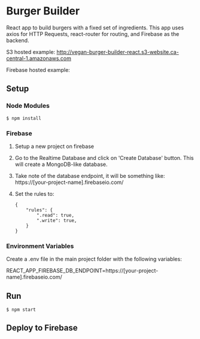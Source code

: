 # Burger Builder

React app to build burgers with a fixed set of ingredients. This app uses axios for HTTP Requests, react-router for routing, and Firebase as the backend.

S3 hosted example: http://vegan-burger-builder-react.s3-website.ca-central-1.amazonaws.com

Firebase hosted example:

## Setup

### Node Modules

    $ npm install

### Firebase

1.  Setup a new project on firebase
2.  Go to the Realtime Database and click on 'Create Database' button. This will create a MongoDB-like database.
3.  Take note of the database endpoint, it will be something like: https://[your-project-name].firebaseio.com/
4.  Set the rules to:

        {
            "rules": {
                ".read": true,
                ".write": true,
            }
        }

### Environment Variables

Create a .env file in the main project folder with the following variables:

REACT_APP_FIREBASE_DB_ENDPOINT=https://[your-project-name].firebaseio.com/

## Run

    $ npm start

## Deploy to Firebase
